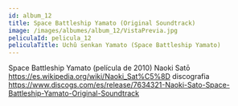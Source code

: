 ```yaml
---
id: album_12
title: Space Battleship Yamato (Original Soundtrack)
image: /images/albumes/album_12/VistaPrevia.jpg
peliculaId: pelicula_12
peliculaTitle: Uchû senkan Yamato (Space Battleship Yamato)
---
```

		
Space Battleship Yamato (película de 2010)
	Naoki Satō
		https://es.wikipedia.org/wiki/Naoki_Sat%C5%8D
	discografia
		https://www.discogs.com/es/release/7634321-Naoki-Sato-Space-Battleship-Yamato-Original-Soundtrack
		